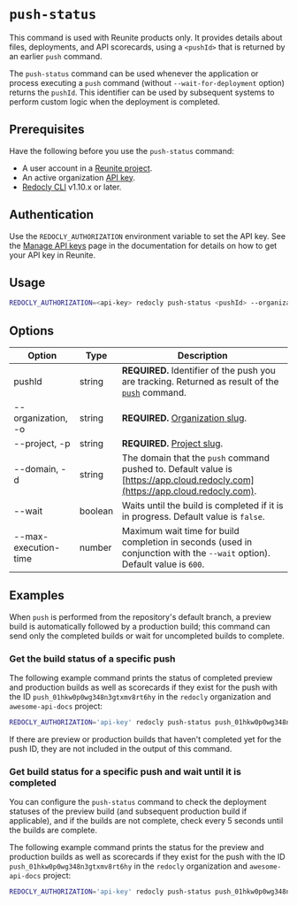 # `push-status`

This command is used with Reunite products only.
It provides details about files, deployments, and API scorecards, using a `<pushId>` that is returned by an earlier `push` command.

The `push-status` command can be used whenever the application or process executing a `push` command (without `--wait-for-deployment` option) returns the `pushId`.
This identifier can be used by subsequent systems to perform custom logic when the deployment is completed.

## Prerequisites

Have the following before you use the `push-status` command:

- A user account in a [Reunite project](https://auth.cloud.redocly.com/).
- An active organization [API key](https://redocly.com/docs/realm/setup/how-to/api-keys).
- [Redocly CLI](../installation.md) v1.10.x or later.

## Authentication

Use the `REDOCLY_AUTHORIZATION` environment variable to set the API key.
See the [Manage API keys](https://redocly.com/docs/realm/setup/how-to/api-keys) page in the documentation for details on how to get your API key in Reunite.

## Usage

```bash
REDOCLY_AUTHORIZATION=<api-key> redocly push-status <pushId> --organization <orgSlug> --project <projectSlug> [--wait] [--max-execution-time <timeInSeconds>]
```

## Options

| Option               | Type    |Description |
| -------------------- | ------- | -------- |
| pushId               | string  | **REQUIRED.** Identifier of the push you are tracking. Returned as result of the [`push`](./push.md) command. |
| --organization, -o   | string  | **REQUIRED.** [Organization slug](https://redocly.com/docs/realm/setup/how-to/git-providers/gitlab-self-managed#find-org-slug). |
| --project, -p        | string  | **REQUIRED.** [Project slug](https://redocly.com/docs/realm/setup/how-to/git-providers/gitlab-self-managed#find-org-slug).      |
| --domain, -d         | string  | The domain that the `push` command pushed to. Default value is [https://app.cloud.redocly.com](https://app.cloud.redocly.com). |
| --wait               | boolean | Waits until the build is completed if it is in progress. Default value is `false`. |
| --max-execution-time | number  | Maximum wait time for build completion in seconds (used in conjunction with the `--wait` option). Default value is `600`. |

## Examples

When `push` is performed from the repository's default branch, a preview build is automatically followed by a production build; this command can send only the completed builds or wait for uncompleted builds to complete.

### Get the build status of a specific push

The following example command prints the status of completed preview and production builds as well as scorecards if they exist for the push with the ID `push_01hkw0p0wg348n3gtxmv8rt6hy` in the `redocly` organization and `awesome-api-docs` project:

```bash
REDOCLY_AUTHORIZATION='api-key' redocly push-status push_01hkw0p0wg348n3gtxmv8rt6hy -o=redocly -p=awesome-api-docs
```

If there are preview or production builds that haven't completed yet for the push ID, they are not included in the output of this command.

### Get build status for a specific push and wait until it is completed

You can configure the `push-status` command to check the deployment statuses of the preview build (and subsequent production build if applicable), and if the builds are not complete, check every 5 seconds until the builds are complete.

The following example command prints the status for the preview and production builds as well as scorecards if they exist for the push with the ID `push_01hkw0p0wg348n3gtxmv8rt6hy` in the `redocly` organization and `awesome-api-docs` project:

```bash
REDOCLY_AUTHORIZATION='api-key' redocly push-status push_01hkw0p0wg348n3gtxmv8rt6hy -o=redocly -p=awesome-api-docs --wait
```
